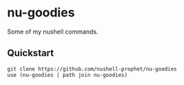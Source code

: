 # nu-goodies

Some of my nushell commands.

## Quickstart

```nushell no-run
git clone https://github.com/nushell-prophet/nu-goodies
use (nu-goodies | path join nu-goodies)
```

